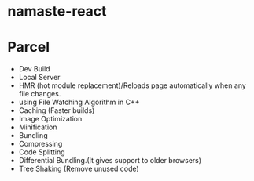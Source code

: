 # namaste-react

# Parcel

- Dev Build
- Local Server
- HMR (hot module replacement)/Reloads page automatically when any file changes.
- using File Watching Algorithm in C++
- Caching (Faster builds)
- Image Optimization
- Minification
- Bundling
- Compressing
- Code Splitting
- Differential Bundling.(It gives support to older browsers)
- Tree Shaking (Remove unused code)
